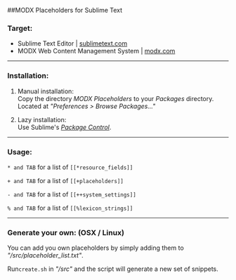 ##MODX Placeholders for Sublime Text

### Target: 
* Sublime Text Editor | [sublimetext.com](http://sublimetext.com)
* MODX Web Content Management System | [modx.com](http://modx.com)

___

### Installation: 

1. Manual installation:   
Copy the directory *MODX Placeholders* to your *Packages* directory.  
Located at *"Preferences > Browse Packages..."*

2. Lazy installation:  
Use Sublime's *[Package Control](https://sublime.wbond.net/installation)*. 

___
  
### Usage:

``* and TAB`` for a list of ``[[*resource_fields]]``

``+ and TAB`` for a list of ``[[+placeholders]]``

``- and TAB`` for a list of ``[[++system_settings]]``

``% and TAB`` for a list of ``[[%lexicon_strings]]``
___

### Generate your own: (OSX / Linux)
You can add you own placeholders by simply adding them to *"/src/placeholder_list.txt"*.

Run``create.sh`` in *"/src"* and the script will generate a new set of snippets.
